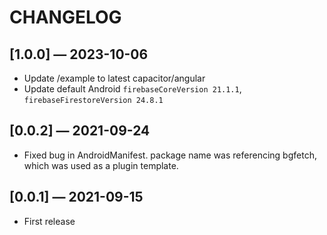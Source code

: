 # CHANGELOG

## [1.0.0] &mdash; 2023-10-06
- Update /example to latest capacitor/angular
- Update default Android `firebaseCoreVersion 21.1.1`, `firebaseFirestoreVersion 24.8.1`

## [0.0.2] &mdash; 2021-09-24
- Fixed bug in AndroidManifest.  package name was referencing bgfetch, which was used as a plugin template.

## [0.0.1] &mdash; 2021-09-15
- First release
